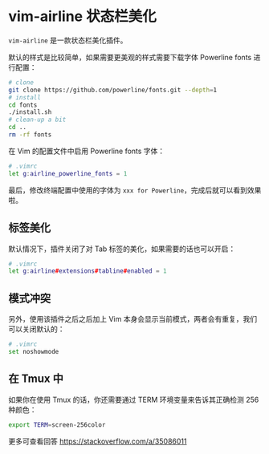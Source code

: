 # vim-airline 状态栏美化

`vim-airline` 是一款状态栏美化插件。

默认的样式是比较简单，如果需要更美观的样式需要下载字体 Powerline fonts 进行配置：

```bash
# clone
git clone https://github.com/powerline/fonts.git --depth=1
# install
cd fonts
./install.sh
# clean-up a bit
cd ..
rm -rf fonts
```

在 Vim 的配置文件中启用 Powerline fonts 字体：

```bash
# .vimrc
let g:airline_powerline_fonts = 1
```

最后，修改终端配置中使用的字体为 `xxx for Powerline`，完成后就可以看到效果啦。

## 标签美化

默认情况下，插件关闭了对 Tab 标签的美化，如果需要的话也可以开启：

```bash
# .vimrc
let g:airline#extensions#tabline#enabled = 1
```

## 模式冲突

另外，使用该插件之后之后加上 Vim 本身会显示当前模式，两者会有重复，我们可以关闭默认的：

```bash
# .vimrc
set noshowmode
```

## 在 Tmux 中

如果你在使用 Tmux 的话，你还需要通过 TERM 环境变量来告诉其正确检测 256 种颜色：

```bash
export TERM=screen-256color
```

更多可查看回答 <https://stackoverflow.com/a/35086011>
